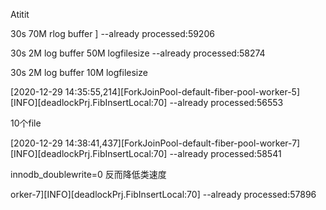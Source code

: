 Atitit


30s     70M   rlog  buffer
] --already processed:59206



30s   2M  log buffer    50M logfilesize
--already processed:58274





30s   2M  log buffer    10M logfilesize



[2020-12-29 14:35:55,214][ForkJoinPool-default-fiber-pool-worker-5][INFO][deadlockPrj.FibInsertLocal:70] --already processed:56553




10个file


[2020-12-29 14:38:41,437][ForkJoinPool-default-fiber-pool-worker-7][INFO][deadlockPrj.FibInsertLocal:70] --already processed:58541



 innodb_doublewrite=0    反而降低类速度

orker-7][INFO][deadlockPrj.FibInsertLocal:70] --already processed:57896
